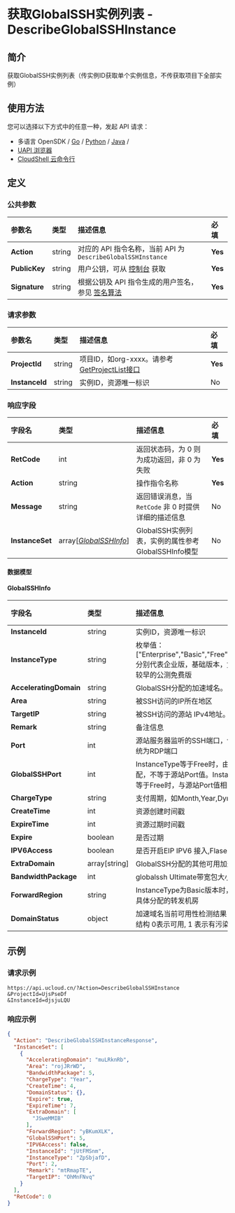 # 获取GlobalSSH实例列表 - DescribeGlobalSSHInstance

## 简介

获取GlobalSSH实例列表（传实例ID获取单个实例信息，不传获取项目下全部实例）






## 使用方法

您可以选择以下方式中的任意一种，发起 API 请求：
- 多语言 OpenSDK / [Go](https://github.com/ucloud/ucloud-sdk-go) / [Python](https://github.com/ucloud/ucloud-sdk-python3) / [Java](https://github.com/ucloud/ucloud-sdk-java) /
- [UAPI 浏览器](https://console.ucloud.cn/uapi/detail?id=DescribeGlobalSSHInstance)
- [CloudShell 云命令行](https://shell.ucloud.cn/)


## 定义

### 公共参数

| 参数名 | 类型 | 描述信息 | 必填 |
|:---|:---|:---|:---|
| **Action**     | string  | 对应的 API 指令名称，当前 API 为 `DescribeGlobalSSHInstance`                        | **Yes** |
| **PublicKey**  | string  | 用户公钥，可从 [控制台](https://console.ucloud.cn/uapi/apikey) 获取                                             | **Yes** |
| **Signature**  | string  | 根据公钥及 API 指令生成的用户签名，参见 [签名算法](api/summary/signature.md)  | **Yes** |

### 请求参数

| 参数名 | 类型 | 描述信息 | 必填 |
|:---|:---|:---|:---|
| **ProjectId** | string | 项目ID，如org-xxxx。请参考[GetProjectList接口](https://docs.ucloud.cn/api/summary/get_project_list) |**Yes**|
| **InstanceId** | string | 实例ID，资源唯一标识 |No|

### 响应字段

| 字段名 | 类型 | 描述信息 | 必填 |
|:---|:---|:---|:---|
| **RetCode** | int | 返回状态码，为 0 则为成功返回，非 0 为失败 |**Yes**|
| **Action** | string | 操作指令名称 |**Yes**|
| **Message** | string | 返回错误消息，当 `RetCode` 非 0 时提供详细的描述信息 |No|
| **InstanceSet** | array[[*GlobalSSHInfo*](#GlobalSSHInfo)] | GlobalSSH实例列表，实例的属性参考GlobalSSHInfo模型 |No|

#### 数据模型


#### GlobalSSHInfo

| 字段名 | 类型 | 描述信息 | 必填 |
|:---|:---|:---|:---|
| **InstanceId** | string | 实例ID，资源唯一标识 |**Yes**|
| **InstanceType** | string | 枚举值：["Enterprise","Basic","Free","Welfare"], 分别代表企业版，基础版本，免费版本，较早的公测免费版 |**Yes**|
| **AcceleratingDomain** | string | GlobalSSH分配的加速域名。 |**Yes**|
| **Area** | string | 被SSH访问的IP所在地区 |**Yes**|
| **TargetIP** | string | 被SSH访问的源站 IPv4地址。 |**Yes**|
| **Remark** | string | 备注信息 |**Yes**|
| **Port** | int | 源站服务器监听的SSH端口，windows系统为RDP端口 |**Yes**|
| **GlobalSSHPort** | int | InstanceType等于Free时，由系统自动分配，不等于源站Port值。InstanceType不等于Free时，与源站Port值相同。 |**Yes**|
| **ChargeType** | string | 支付周期，如Month,Year,Dynamic等 |**Yes**|
| **CreateTime** | int | 资源创建时间戳 |**Yes**|
| **ExpireTime** | int | 资源过期时间戳 |**Yes**|
| **Expire** | boolean | 是否过期 |**Yes**|
| **IPV6Access** | boolean | 是否开启EIP IPV6 接入,Flase:未开启 |No|
| **ExtraDomain** | array[string] | GlobalSSH分配的其他可用加速域名列表 |No|
| **BandwidthPackage** | int | globalssh Ultimate带宽包大小 |No|
| **ForwardRegion** | string | InstanceType为Basic版本时，需要展示具体分配的转发机房 |No|
| **DomainStatus** | object | 加速域名当前可用性检测结果 HashMap 结构 0表示可用, 1 表示有污染  |No|

## 示例

### 请求示例
    
```
https://api.ucloud.cn/?Action=DescribeGlobalSSHInstance
&ProjectId=UjsPseDf
&InstanceId=djsjuLQU
```

### 响应示例
    
```json
{
  "Action": "DescribeGlobalSSHInstanceResponse",
  "InstanceSet": [
    {
      "AcceleratingDomain": "muLRknRb",
      "Area": "rojJRrWD",
      "BandwidthPackage": 5,
      "ChargeType": "Year",
      "CreateTime": 4,
      "DomainStatus": {},
      "Expire": true,
      "ExpireTime": 7,
      "ExtraDomain": [
        "JSweMMIB"
      ],
      "ForwardRegion": "yBKumXLK",
      "GlobalSSHPort": 5,
      "IPV6Access": false,
      "InstanceId": "jUtFMSnm",
      "InstanceType": "ZpSbjafD",
      "Port": 2,
      "Remark": "mtRmapTE",
      "TargetIP": "OhMnFNvq"
    }
  ],
  "RetCode": 0
}
```





